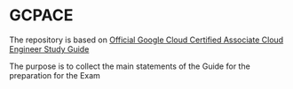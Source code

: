 # GCPACE

The repository is based on [Official Google Cloud Certified Associate Cloud Engineer Study Guide](https://learning.oreilly.com/library/view/official-google-cloud)

The purpose is to collect the main statements of the Guide for the preparation for the Exam
